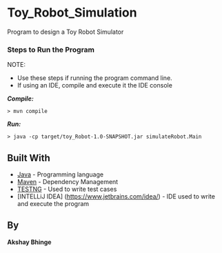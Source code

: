 # Toy_Robot_Simulation

Program to design a Toy Robot Simulator

### Steps to Run the Program

NOTE:
- Use these steps if running the program command line.
- If using an IDE, compile and execute it the IDE console

***Compile:***
```
> mvn compile
```
***Run:***
```
> java -cp target/toy_Robot-1.0-SNAPSHOT.jar simulateRobot.Main
```

## Built With

* [Java](https://docs.oracle.com/en/java//) - Programming language
* [Maven](https://maven.apache.org/) - Dependency Management
* [TESTNG](http://testng.org/doc/documentation-main.html) - Used to write test cases
* [INTELLiJ IDEA] (https://www.jetbrains.com/idea/) - IDE used to write and execute the program


## By

**Akshay Bhinge** 
